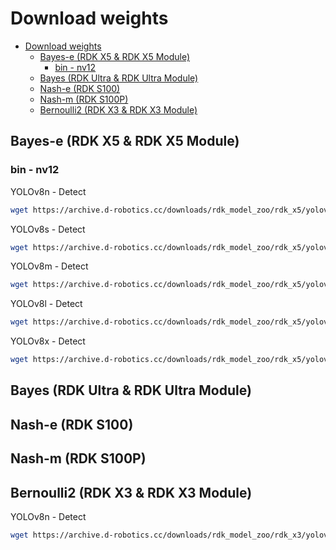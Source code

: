 # Download weights

- [Download weights](#download-weights)
  - [Bayes-e (RDK X5 \& RDK X5 Module)](#bayes-e-rdk-x5--rdk-x5-module)
    - [bin - nv12](#bin---nv12)
  - [Bayes (RDK Ultra \& RDK Ultra Module)](#bayes-rdk-ultra--rdk-ultra-module)
  - [Nash-e (RDK S100)](#nash-e-rdk-s100)
  - [Nash-m (RDK S100P)](#nash-m-rdk-s100p)
  - [Bernoulli2 (RDK X3 \& RDK X3 Module)](#bernoulli2-rdk-x3--rdk-x3-module)


## Bayes-e (RDK X5 & RDK X5 Module)
### bin - nv12
YOLOv8n - Detect
```bash
wget https://archive.d-robotics.cc/downloads/rdk_model_zoo/rdk_x5/yolov8n_detect_bayese_640x640_nv12_modified.bin
```
YOLOv8s - Detect
```bash
wget https://archive.d-robotics.cc/downloads/rdk_model_zoo/rdk_x5/yolov8s_detect_bayese_640x640_nv12_modified.bin
```
YOLOv8m - Detect
```bash
wget https://archive.d-robotics.cc/downloads/rdk_model_zoo/rdk_x5/yolov8m_detect_bayese_640x640_nv12_modified.bin
```
YOLOv8l - Detect
```bash
wget https://archive.d-robotics.cc/downloads/rdk_model_zoo/rdk_x5/yolov8l_detect_bayese_640x640_nv12_modified.bin
```
YOLOv8x - Detect
```bash
wget https://archive.d-robotics.cc/downloads/rdk_model_zoo/rdk_x5/yolov8x_detect_bayese_640x640_nv12_modified.bin
```

## Bayes (RDK Ultra & RDK Ultra Module)


## Nash-e (RDK S100)


## Nash-m (RDK S100P)


## Bernoulli2 (RDK X3 & RDK X3 Module)

YOLOv8n - Detect
```bash
wget https://archive.d-robotics.cc/downloads/rdk_model_zoo/rdk_x3/yolov8n_detect_bernoulli2_640x640_nv12_modified.bin
```